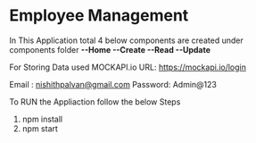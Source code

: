 # Employee Management

In This Application total 4 below components are created under components folder
**--Home
--Create
--Read
--Update**


For Storing Data used MOCKAPI.io
URL: https://mockapi.io/login

Email : nishithpalvan@gmail.com
Password: Admin@123


To RUN the Appliaction follow the below Steps

1. npm install
2. npm start


